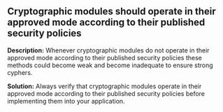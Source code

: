 
Cryptographic modules should operate in their approved mode according to their published security policies
-------

**Description:**
Whenever cryptographic modules do not operate in their approved mode according to their published security policies these methods could become weak and become inadequate to ensure strong cyphers.


**Solution:**
Always verify that cryptographic modules operate in their approved mode according to their published security policies before implementing them into your application.

	